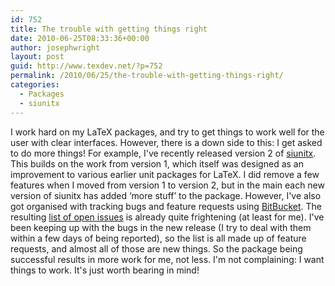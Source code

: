 ```yaml
---
id: 752
title: The trouble with getting things right
date: 2010-06-25T08:33:36+00:00
author: josephwright
layout: post
guid: http://www.texdev.net/?p=752
permalink: /2010/06/25/the-trouble-with-getting-things-right/
categories:
  - Packages
  - siunitx
---
```

I work hard on my LaTeX packages, and try to get things to work well for the user with clear interfaces. However, there is a down side to this: I get asked to do more things! For example, I've recently released version 2 of <a title="A comprehensive (SI) units package" href="http://tug.ctan.org/pkg/siunitx">siunitx</a>. This builds on the work from version 1, which itself was designed as an improvement to various earlier unit packages for LaTeX. I did remove a few features when I moved from version 1 to version 2, but in the main each new version of siunitx has added ‘more stuff’ to the package. However, I've also got organised with tracking bugs and feature requests using <a href="http://www.bitbucket.org/josephwright/">BitBucket</a>. The resulting <a href="http://www.bitbucket.org/josephwright/siunitx/issues?status=new&amp;status=open">list of open issues</a> is already quite frightening (at least for me). I've been keeping up with the bugs in the new release (I try to deal with them within a few days of being reported), so the list is all made up of feature requests, and almost all of those are new things. So the package being successful results in more work for me, not less. I'm not complaining: I want things to work. It's just worth bearing in mind!
